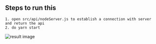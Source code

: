 ## Steps to run this

    1. open src/api/nodeServer.js to establish a connection with server and return the api
    2. do yarn start
    
![result image]([https://drive.google.com/file/d/1K0jQct03u4V4fRJslfYeGUQ6gMoCzPUX/view?usp=sharing])
